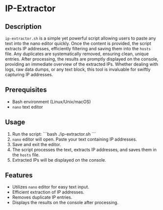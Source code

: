 # IP-Extractor
## Description
`ip-extractor.sh` is a simple yet powerful script allowing users to paste any text into the nano editor quickly. Once the content is provided, the script extracts IP addresses, efficiently filtering and saving them into the `hosts` file. Any duplicates are systematically removed, ensuring clean, unique entries. After processing, the results are promptly displayed on the console, providing an immediate overview of the extracted IPs. Whether dealing with logs, raw data dumps, or any text block, this tool is invaluable for swiftly capturing IP addresses.

## Prerequisites
- Bash environment (Linux/Unix/macOS)
- `nano` text editor

## Usage
1. Run the script:
\```bash
./ip-extractor.sh
\```
2. `nano` editor will open. Paste your text containing IP addresses.
3. Save and exit the editor.
4. The script processes the text, extracts IP addresses, and saves them in the `hosts` file.
5. Extracted IPs will be displayed on the console.

## Features
- Utilizes `nano` editor for easy text input.
- Efficient extraction of IP addresses.
- Removes duplicate IP entries.
- Displays the results on the console after processing.
